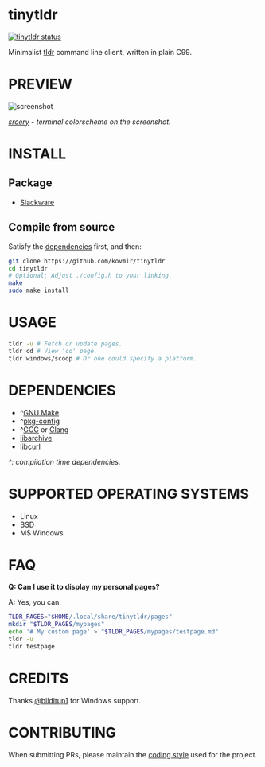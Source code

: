 # tinytldr

[![tinytldr status](https://builds.sr.ht/~kovmir/tinytldr.svg)](https://builds.sr.ht/~kovmir/tinytldr?)

Minimalist [tldr][1] command line client, written in plain C99.

# PREVIEW

![screenshot](screenshot.png)

*[srcery][2] - terminal colorscheme on the screenshot.*

# INSTALL

## Package

* [Slackware][3]

## Compile from source

Satisfy the [dependencies](#dependencies) first, and then:

```bash
git clone https://github.com/kovmir/tinytldr
cd tinytldr
# Optional: Adjust ./config.h to your linking.
make
sudo make install
```

# USAGE

```bash
tldr -u # Fetch or update pages.
tldr cd # View 'cd' page.
tldr windows/scoop # Or one could specify a platform.
```

# DEPENDENCIES

* ^[GNU Make][4]
* ^[pkg-config][5]
* ^[GCC][6] or [Clang][7]
* [libarchive][8]
* [libcurl][9]

*^: compilation time dependencies.*

# SUPPORTED OPERATING SYSTEMS

* Linux
* BSD
* M$ Windows

# FAQ

**Q: Can I use it to display my personal pages?**

A: Yes, you can.

```bash
TLDR_PAGES="$HOME/.local/share/tinytldr/pages"
mkdir "$TLDR_PAGES/mypages"
echo '# My custom page' > "$TLDR_PAGES/mypages/testpage.md"
tldr -u
tldr testpage
```

# CREDITS

Thanks [@bilditup1](https://github.com/bilditup1) for Windows support.

# CONTRIBUTING

When submitting PRs, please maintain the [coding style][11] used for the
project.

[1]: https://tldr.sh/
[2]: https://srcery.sh/
[3]: https://slackbuilds.org/repository/15.0/misc/tinytldr/?search=tinytldr
[4]: https://www.gnu.org/software/make/
[5]: https://gitlab.freedesktop.org/pkg-config/pkg-config
[6]: https://gcc.gnu.org/
[7]: https://clang.llvm.org/
[8]: https://www.libarchive.org/
[9]: https://curl.se/libcurl/
[10]: https://github.com/kovmir/tinytldr/issues/6#issuecomment-1884332215
[11]: https://suckless.org/coding_style/
